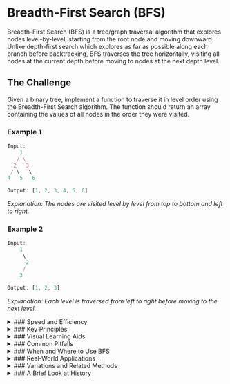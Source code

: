 # Breadth-First Search (BFS)

Breadth-First Search (BFS) is a tree/graph traversal algorithm that explores nodes level-by-level, starting from the root node and moving downward. Unlike depth-first search which explores as far as possible along each branch before backtracking, BFS traverses the tree horizontally, visiting all nodes at the current depth before moving to nodes at the next depth level.

## The Challenge

Given a binary tree, implement a function to traverse it in level order using the Breadth-First Search algorithm. The function should return an array containing the values of all nodes in the order they were visited.

### Example 1

```js
Input: 
    1
   / \
  2   3
 / \   \
4   5   6

Output: [1, 2, 3, 4, 5, 6]
```

_Explanation: The nodes are visited level by level from top to bottom and left to right._

### Example 2

```js
Input: 
    1
     \
      2
     /
    3

Output: [1, 2, 3]
```

_Explanation: Each level is traversed from left to right before moving to the next level._

<details>
<summary>
### Speed and Efficiency
</summary>

Breadth-First Search offers consistent performance characteristics:

- **Time Complexity**: O(n) where n is the number of nodes in the tree, as each node is processed exactly once.
  
- **Space Complexity**: O(n) in the worst case. The queue used for BFS might contain up to n/2 nodes at its maximum size (the largest level in a binary tree can have up to n/2 nodes).
</details>
<details>
<summary>
### Key Principles
</summary>

BFS is built on several fundamental concepts:

- **Level-Order Traversal:** Processes all nodes at the current depth level before moving to the next level.

- **Queue-Based Implementation:** Uses a queue (FIFO - First In, First Out) data structure to maintain the order of nodes to be processed.

- **Horizontal Exploration:** Explores the tree horizontally rather than vertically.

- **Shortest Path Property:** When applied to unweighted graphs, BFS finds the shortest path between the starting node and any other reachable node.
</details>
<details>
<summary>
### Visual Learning Aids
</summary>

For those who benefit from visual explanations, consider checking out these resources for interactive and animated guides:

- [Breadth First Search (BFS) Explained in Java](https://www.youtube.com/watch?v=kkDwvvzTAa8) - Clear explanation with Java implementation
- [Binary Tree Level Order Traversal - BFS - Leetcode 102](https://www.youtube.com/watch?v=6ZnyEApgFYg) - Practical application with LeetCode problem
- [Breadth-First Search in Binary Tree: Explained with Examples](https://www.youtube.com/watch?v=EYdhqjZx6pw) - Visual explanation with examples
- [CS USF CA Visualization Tool](https://www.cs.usfca.edu/~galles/visualization/BFS.html) - Interactive visualization of BFS algorithm
- [101 Computing: Breadth-First Traversal of a Binary Tree](https://www.101computing.net/breadth-first-traversal-of-a-binary-tree/) - Interactive tutorial with Python implementation
</details>
<details>
<summary>
### Common Pitfalls
</summary>

When implementing or using BFS, be mindful of these common challenges:

- **Memory Consumption:** For wide trees, the queue can grow very large, potentially causing memory issues.

- **Not Marking Nodes as Visited:** In graph implementations, failing to track visited nodes can lead to infinite loops.

- **Queue Implementation:** Using an inefficient queue implementation can impact performance.

- **Edge Cases:** Not handling empty trees or trees with only a root node correctly.
</details>
<details>
<summary>
### When and Where to Use BFS
</summary>

BFS is ideal in scenarios such as:

- Finding the shortest path in unweighted graphs or trees.

- Level-order processing of tree nodes.

- Finding all nodes within a certain distance from the start.

- Web crawling to discover pages at increasing distances from the starting page.

- Solving puzzles like mazes where the shortest solution is desired.

However, it may not be the best choice for:

- Very deep trees where memory consumption becomes an issue.

- Scenarios where depth-first exploration is more natural (like exploring all possible moves in a game).

- Problems requiring backtracking, where DFS is often more suitable.
</details>
<details>
<summary>
### Real-World Applications
</summary>

BFS has numerous practical applications, including:

- **Social Network Analysis:** Finding all friends within a certain number of connections.

- **Web Crawlers:** Discovering and indexing web pages level by level.

- **GPS Navigation Systems:** Finding the shortest route between two points.

- **Network Broadcasting:** Efficiently broadcasting messages to all nodes in a network.

- **Puzzle Solving:** Finding the minimum number of moves to solve puzzles like Rubik's Cube.

- **Garbage Collection:** Identifying unreachable objects in memory management systems.
</details>
<details>
<summary>
### Variations and Related Methods
</summary>

Several variations and related algorithms extend the basic BFS concept:

- **Bidirectional BFS:** Runs two simultaneous BFS searches from both start and end points to find the shortest path more efficiently.

- **Depth-First Search (DFS):** Explores as far as possible along each branch before backtracking.

- **Dijkstra's Algorithm:** A weighted version of BFS that finds the shortest path in weighted graphs.

- **A* Search Algorithm:** Combines BFS with heuristics to find the most promising path first.

- **Multi-source BFS:** Starts BFS from multiple source nodes simultaneously.
</details>
<details>
<summary>
### A Brief Look at History
</summary>

Breadth-First Search was first explored in the context of maze solving algorithms in the late 1950s. It gained prominence with the rise of graph theory and computer science in the 1960s. The algorithm was formally analyzed by Edward F. Moore in 1959 while working on the shortest path problem. BFS has since become a fundamental algorithm in computer science, serving as the foundation for many more complex algorithms and applications in diverse fields from artificial intelligence to network routing.
</details>